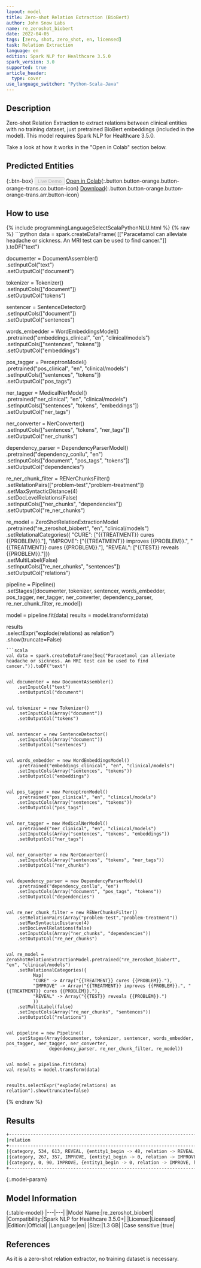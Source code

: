```yaml
---
layout: model
title: Zero-shot Relation Extraction (BioBert)
author: John Snow Labs
name: re_zeroshot_biobert
date: 2022-04-05
tags: [zero, shot, zero_shot, en, licensed]
task: Relation Extraction
language: en
edition: Spark NLP for Healthcare 3.5.0
spark_version: 3.0
supported: true
article_header:
  type: cover
use_language_switcher: "Python-Scala-Java"
---
```



## Description


Zero-shot Relation Extraction to extract relations between clinical entities with no training dataset, just pretrained BioBert embeddings (included in the model). This model requires Spark NLP for Healthcare 3.5.0. 


Take a look at how it works in the "Open in Colab" section below.


## Predicted Entities






{:.btn-box}
<button class="button button-orange" disabled>Live Demo</button>
[Open in Colab](https://colab.research.google.com/github/JohnSnowLabs/spark-nlp-workshop/blob/master/tutorials/Certification_Trainings/Healthcare/10.3.ZeroShot_Clinical_Relation_Extraction.ipynb){:.button.button-orange.button-orange-trans.co.button-icon}
[Download](https://s3.amazonaws.com/auxdata.johnsnowlabs.com/clinical/models/re_zeroshot_biobert_en_3.5.0_3.0_1649176740466.zip){:.button.button-orange.button-orange-trans.arr.button-icon}


## How to use






<div class="tabs-box" markdown="1">
{% include programmingLanguageSelectScalaPythonNLU.html %}
{% raw %}
```python
data = spark.createDataFrame(
    [["Paracetamol can alleviate headache or sickness. An MRI test can be used to find cancer."]]
).toDF("text")


documenter = DocumentAssembler() \
    .setInputCol("text") \
    .setOutputCol("document")


tokenizer = Tokenizer() \
    .setInputCols(["document"]) \
    .setOutputCol("tokens")


sentencer = SentenceDetector()\
    .setInputCols(["document"])\
    .setOutputCol("sentences")


words_embedder = WordEmbeddingsModel() \
    .pretrained("embeddings_clinical", "en", "clinical/models") \
    .setInputCols(["sentences", "tokens"]) \
    .setOutputCol("embeddings")


pos_tagger = PerceptronModel() \
    .pretrained("pos_clinical", "en", "clinical/models") \
    .setInputCols(["sentences", "tokens"]) \
    .setOutputCol("pos_tags")


ner_tagger = MedicalNerModel() \
    .pretrained("ner_clinical", "en", "clinical/models") \
    .setInputCols(["sentences", "tokens", "embeddings"]) \
    .setOutputCol("ner_tags")


ner_converter = NerConverter() \
    .setInputCols(["sentences", "tokens", "ner_tags"]) \
    .setOutputCol("ner_chunks")


dependency_parser = DependencyParserModel() \
    .pretrained("dependency_conllu", "en") \
    .setInputCols(["document", "pos_tags", "tokens"]) \
    .setOutputCol("dependencies")


re_ner_chunk_filter = RENerChunksFilter() \
    .setRelationPairs(["problem-test","problem-treatment"]) \
    .setMaxSyntacticDistance(4)\
    .setDocLevelRelations(False)\
    .setInputCols(["ner_chunks", "dependencies"]) \
    .setOutputCol("re_ner_chunks")


re_model = ZeroShotRelationExtractionModel \
    .pretrained("re_zeroshot_biobert", "en", "clinical/models") \
    .setRelationalCategories({
        "CURE": ["{{TREATMENT}} cures {{PROBLEM}}."],
        "IMPROVE": ["{{TREATMENT}} improves {{PROBLEM}}.", "{{TREATMENT}} cures {{PROBLEM}}."],
        "REVEAL": ["{{TEST}} reveals {{PROBLEM}}."]})\
    .setMultiLabel(False)\
    .setInputCols(["re_ner_chunks", "sentences"]) \
    .setOutputCol("relations")


pipeline = Pipeline() \
    .setStages([documenter, tokenizer, sentencer, words_embedder, pos_tagger, ner_tagger, ner_converter,
                dependency_parser, re_ner_chunk_filter, re_model])


model = pipeline.fit(data)
results = model.transform(data)


results\
    .selectExpr("explode(relations) as relation")\
    .show(truncate=False)
```
```scala
val data = spark.createDataFrame(Seq("Paracetamol can alleviate headache or sickness. An MRI test can be used to find cancer.")).toDF("text")


val documenter = new DocumentAssembler()
    .setInputCol("text")
    .setOutputCol("document")


val tokenizer = new Tokenizer()
    .setInputCols(Array("document"))
    .setOutputCol("tokens")


val sentencer = new SentenceDetector()
    .setInputCols(Array("document"))
    .setOutputCol("sentences")


val words_embedder = new WordEmbeddingsModel()
    .pretrained("embeddings_clinical", "en", "clinical/models")
    .setInputCols(Array("sentences", "tokens"))
    .setOutputCol("embeddings")


val pos_tagger = new PerceptronModel()
    .pretrained("pos_clinical", "en", "clinical/models")
    .setInputCols(Array("sentences", "tokens"))
    .setOutputCol("pos_tags")


val ner_tagger = new MedicalNerModel()
    .pretrained("ner_clinical", "en", "clinical/models")
    .setInputCols(Array("sentences", "tokens", "embeddings"))
    .setOutputCol("ner_tags")


val ner_converter = new NerConverter()
    .setInputCols(Array("sentences", "tokens", "ner_tags"))
    .setOutputCol("ner_chunks")


val dependency_parser = new DependencyParserModel()
    .pretrained("dependency_conllu", "en")
    .setInputCols(Array("document", "pos_tags", "tokens"))
    .setOutputCol("dependencies")


val re_ner_chunk_filter = new RENerChunksFilter()
    .setRelationPairs(Array("problem-test","problem-treatment"))
    .setMaxSyntacticDistance(4)
    .setDocLevelRelations(false)
    .setInputCols(Array("ner_chunks", "dependencies"))
    .setOutputCol("re_ner_chunks")


val re_model = ZeroShotRelationExtractionModel.pretrained("re_zeroshot_biobert", "en", "clinical/models")
    .setRelationalCategories({
          Map(
          "CURE" -> Array("{{TREATMENT}} cures {{PROBLEM}}."),
          "IMPROVE" -> Array("{{TREATMENT}} improves {{PROBLEM}}.", "{{TREATMENT}} cures {{PROBLEM}}."),
          "REVEAL" -> Array("{{TEST}} reveals {{PROBLEM}}.")
          ))
    .setMultiLabel(false)
    .setInputCols(Array("re_ner_chunks", "sentences"))
    .setOutputCol("relations")


val pipeline = new Pipeline()
    .setStages(Array(documenter, tokenizer, sentencer, words_embedder, pos_tagger, ner_tagger, ner_converter,
                dependency_parser, re_ner_chunk_filter, re_model))


val model = pipeline.fit(data)
val results = model.transform(data)


results.selectExpr("explode(relations) as relation").show(truncate=false)
```
{% endraw %}
</div>


## Results


```bash
+----------------------------------------------------------------------------------------------------------------------------------------------------------------------------------------------------------------------------------------------------------------------------------------------------------------------------------------------------------------------+
|relation                                                                                                                                                                                                                                                                                                                                                              |
+----------------------------------------------------------------------------------------------------------------------------------------------------------------------------------------------------------------------------------------------------------------------------------------------------------------------------------------------------------------------+
|{category, 534, 613, REVEAL, {entity1_begin -> 48, relation -> REVEAL, hypothesis -> An MRI test reveals cancer., confidence -> 0.9760039, nli_prediction -> entail, entity1 -> TEST, syntactic_distance -> 4, chunk2 -> cancer, entity2_end -> 85, entity1_end -> 58, entity2_begin -> 80, entity2 -> PROBLEM, chunk1 -> An MRI test, sentence -> 1}, []}            |
|{category, 267, 357, IMPROVE, {entity1_begin -> 0, relation -> IMPROVE, hypothesis -> Paracetamol improves sickness., confidence -> 0.98819494, nli_prediction -> entail, entity1 -> TREATMENT, syntactic_distance -> 3, chunk2 -> sickness, entity2_end -> 45, entity1_end -> 10, entity2_begin -> 38, entity2 -> PROBLEM, chunk1 -> Paracetamol, sentence -> 0}, []}|
|{category, 0, 90, IMPROVE, {entity1_begin -> 0, relation -> IMPROVE, hypothesis -> Paracetamol improves headache., confidence -> 0.9929625, nli_prediction -> entail, entity1 -> TREATMENT, syntactic_distance -> 2, chunk2 -> headache, entity2_end -> 33, entity1_end -> 10, entity2_begin -> 26, entity2 -> PROBLEM, chunk1 -> Paracetamol, sentence -> 0}, []}    |
+----------------------------------------------------------------------------------------------------------------------------------------------------------------------------------------------------------------------------------------------------------------------------------------------------------------------------------------------------------------------+
```


{:.model-param}
## Model Information


{:.table-model}
|---|---|
|Model Name:|re_zeroshot_biobert|
|Compatibility:|Spark NLP for Healthcare 3.5.0+|
|License:|Licensed|
|Edition:|Official|
|Language:|en|
|Size:|1.3 GB|
|Case sensitive:|true|


## References


As it is a zero-shot relation extractor, no training dataset is necessary.

<!--stackedit_data:
eyJoaXN0b3J5IjpbLTE2NDg3NDQxMjYsLTE4MzUyMTE4MzddfQ
==
-->